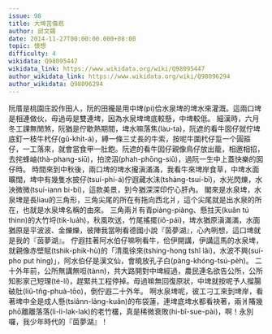 ```yaml
---
issue: 98
title: 大埤苦傷悲
author: 邱文錫
date: 2014-11-27T00:00:00.000+08:00
topic: 懷想
difficulty: 4
wikidata: Q98095447
wikidata_link: https://www.wikidata.org/wiki/Q98095447
author_wikidata_link: https://www.wikidata.org/wiki/Q98096294
author_wikidata: Q98096294
---
```

阮厝是桃園庄跤作田人，阮的田攏是用中埤(pi)佮水泉埤的埤水來灌溉。這兩口埤是相連做伙，毋過毋是雙連埤，因為水泉埤埤底較懸，中埤較低。
細漢時，六月冬工課無閒煞，阮猶是佇歇熱期間，埤水嘛落焦(làu-ta)，阮遮的看牛囡仔就佇埤底釘一枝牛杙仔(gû-khı̍t-á)，縛一條三丈長的牛索，按呢牛圍杙仔踅一个圓箍仔，一工落來，就會當食甲一肚飽。阮遮的看牛囡仔親像鳥仔放出籠，相邀相招，去挓蜂岫(thà-phang-siū)，拍滂泅(phah-phōng-siû)，過阮一生中上蓋快樂的囡仔時。
時間來到中秋後，兩口埤的埤水攏滇滿滿，我看牛來埤岸食草，中埤水面曠闊，埤中有幾隻水披仔(tsuí-phi-á)佇遐藏水沬(tshàng-tsuí-bī)，水光閃爍，水泱微微(tsuí-iann bi-bi)，這款美景，到今猶深深印佇心肝內。
閣來是水泉埤，水泉埤是長liau的三角形，三角尖尾的所在有拖向西北爿，這个尖尾就是出水泉的所在，也就是水泉埤名稱的由來。
三角兩爿有青piàng-piàng、懸拄天(kuân tú thinn)的大竹埒(tik-lua̍h)，秋風吹送，竹尾搖擺(iô-pái)，埤水猶原滇滿滿，水面猶原是平波波、金爍爍，彼陣我當咧看德國小說『茵夢湖』，心內咧想，這口埤就是我的『茵夢湖』。
佇遐拄著阿水伯仔嘛咧看牛，佮伊開講，伊講這馬的水泉埤，就親像赤壁賦(tshik-phik-hù)的「清風徐來(tshing-hong tshî lâi)，水波不興(suí-pho put hing)」，阿水伯仔是漢文仙，會曉放孔子白(pàng-khóng-tsú-pe̍h)。
二十外年前，公所無講無呾(tànn)，共大路開對中埤經過，農民連名欲告公所，公所知影家己短理(té-lí)，趕緊共工程停掉。毋過嘛無回復原狀，中埤就按呢予人㨨腸破肚(liû-tn̂g-phuà-tōo)，倒佇遐二十外年。
啊水泉埤呢，彼工刁工來到埤岸，看著埤中全是成人懸(tsiânn-lâng-kuân)的布袋蓮，連埤底埤水都看袂著，兩爿賰幾phō離離落落(li-li-lak-lak)的老竹欉，真是稀微衰敗(hi-bî-sue-pài)，啊！永別囉，我少年時代的『茵夢湖』！